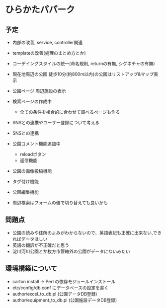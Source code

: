 # ひらかたパパーク

## 予定

* 内部の改善, service, controller関連
* templateの改善(処理のまとめ方とか)
* コーデイングスタイルの統一(命名規則, returnの有無, シグネチャの有無)

* 現在地周辺の公園 徒歩10分(約800m以内)の公園はリストアップ&マップ表示

* 公園ページ 周辺施設の表示

* 検索ページの作成中
  * 全ての条件を複合的に合わせて調べるページも作る

* SNSとの連携やユーザー登録について考える
* SNSとの連携
* 公園コメント機能追加中
  - reloadボタン
  - 返信機能

* 公園の画像投稿機能
* タグ付け機能
* 公園編集機能

* 周辺検索はフォームの値で切り替えても良いかも

## 問題点
* 公園の読みや住所のよみがわからないので、英語表記も正確に出来ない,できればデータほしい
* 英語の翻訳が不正確だと思う
* 淀川河川公園とか枚方市管轄外の公園がデータにないみたい

## 環境構築について
* carton install -> Perl の依存モジュールインストール
* etc/config/db.conf にデータベースの設定を書く
* author/excel_to_db.pl (公園データDB登録)
* author/equipment_to_db.pl (公園施設データDB登録)

